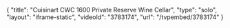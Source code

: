 {
    "title": "Cuisinart CWC 1600 Private Reserve Wine Cellar",
    "type": "solo",
    "layout": "iframe-static",
    "videoId": "3783174",
    "url": "\/tvpembed\/3783174"
}